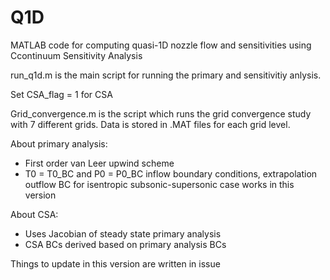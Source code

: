 # Q1D
MATLAB code for computing quasi-1D nozzle flow and sensitivities using Ccontinuum Sensitivity Analysis

run_q1d.m is the main script for running the primary and sensitivitiy anlysis. 

Set CSA_flag = 1 for CSA

Grid_convergence.m is the script which runs the grid convergence study with 7 different grids. Data is stored in .MAT files for each grid level.

About primary analysis:
- First order van Leer upwind scheme 
- T0 = T0_BC and P0 = P0_BC inflow boundary conditions, extrapolation outflow BC for isentropic subsonic-supersonic case works in this version

About CSA:
- Uses Jacobian of steady state primary analysis
- CSA BCs derived based on primary analysis BCs

Things to update in this version are written in issue 
